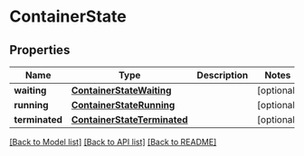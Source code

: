 # ContainerState


## Properties
Name | Type | Description | Notes
------------ | ------------- | ------------- | -------------
**waiting** | [**ContainerStateWaiting**](ContainerStateWaiting.md) |  | [optional] 
**running** | [**ContainerStateRunning**](ContainerStateRunning.md) |  | [optional] 
**terminated** | [**ContainerStateTerminated**](ContainerStateTerminated.md) |  | [optional] 

[[Back to Model list]](../README.md#documentation-for-models) [[Back to API list]](../README.md#documentation-for-api-endpoints) [[Back to README]](../README.md)


